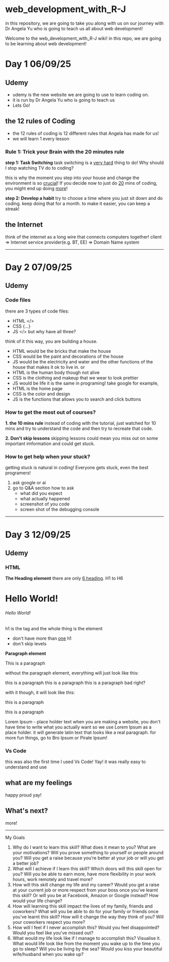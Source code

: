 # web_development_with_R-J
in this repository, we are going to take you along with us on our journey with Dr Angela Yu who is going to teach us all about web development!


Welcome to the web_development_with_R-J wiki!
in this repo, we are going to be learning about web development!

# Day 1 06/09/25

## Udemy
- udemy is the new website we are going to use to learn coding on. 
- it is run by Dr Angela Yu who is going to teach us
- Lets Go!

## the 12 rules of Coding
- the 12 rules of coding is 12 different rules that Angela has made for us!
- we will learn 1 every lesson

### Rule 1: Trick your Brain with the 20 minutes rule

**step 1: Task Switching**
task switching is a <ins>very hard</ins> thing to do! Why should I stop watching TV do to coding?

this is why the moment you step into your house and change the environment is so <ins>crucial</ins>! If you decide now to just do <ins>20</ins> mins of coding, you might end up doing <ins>more</ins>!

**step 2: Develop a habit**
try to choose a time where you just sit down and do coding. keep doing that for a month. to make it easier, you can keep a streak!

## the Internet
think of the internet as a long wire that connects computers together!
client => Internet service provider(e.g. BT, EE) => Domain Name system

---

# Day 2 07/09/25

## Udemy

### Code files

there are 3 types of code files:
- HTML </>
- CSS {...}
- JS </>
but why have all three? 

think of it this way, you are building a house.
- HTML would be the bricks that make the house
- CSS would be the paint and decorations of the house
- JS would be the electricity and water and the other functions of the house that makes it ok to live in.
or
- HTML is the human body though not alive
- CSS is the clothing and makeup that we wear to look prettier
- JS would be life
it is the same in programing! take google for example,
- HTML is the home page
- CSS is the color and design
- JS is the functions that allows you to search and click buttons

### How to get the most out of courses?

**1. the 10 mins rule**
instead of coding with the tutorial, just watched for 10 mins and try to understand the code and then try to recreate that code.

**2. Don't skip lessons**
skipping lessons could mean you miss out on some important imformation and could get stuck.

### How to get help when your stuck?
getting stuck is natural in coding! Everyone gets stuck, even the best programers! 

1. ask google or ai
2. go to Q&A section
   how to ask
      - what did you expect
      - what actually happened
      - screenshot of you code
      - screen shot of the debugging console

---

# Day 3 12/09/25

## Udemy

### HTML 

**The Heading element**
there are only <ins>6 heading</ins>. H1 to H6

<h1>Hello World!</h1>
<h6>Hello World!</h6>

h1 is the tag and the whole thing is the element
- don't have more than <ins>one</ins> h1
- don't skip levels

**Paragraph element**
<p> This is a paragraph </p>

without the paragraph element, everything will just look like this:

this is a paragraph this is a paragraph this is a paragraph
bad right?

with it though, it will look like this:

this is a paragraph

this is a paragraph

Lorem Ipsum - place holder text
when you are making a website, you don't have time to write what you actually want so we use Lorem Ipsum as a place holder. it will generate latin text that looks like a real paragraph. for more fun things, go to Bro Ipsum or Pirate Ipsum!

### Vs Code
this was also the first time I used Vs Code! Yay! it was really easy to understand and use

## what are my feelings
happy
proud
yay!

## What's next?
more!

---

My Goals
1. Why do I want to learn this skill?
What does it mean to you? What are your motivations? Will you prove something to yourself or
people around you? Will you get a raise because you’re better at your job or will you get a better job?
2. What will I achieve if I learn this skill?
Which doors will this skill open for you? Will you be able to earn more, have more flexibility in your
work hours, work remotely and travel more?
3. How will this skill change my life and my career?
Would you get a raise at your current job or more respect from your boss once you’ve learnt this skill?
Or will you be at Facebook, Amazon or Google instead? How would your life change?
4. How will learning this skill impact the lives of my family,
friends and coworkers?
What will you be able to do for your family or friends once you’ve learnt this skill? How will it change
the way they think of you? Will your coworkers respect you more?
5. How will I feel if I never accomplish this?
Would you feel disappointed? Would you feel like you’ve missed out?
6. What would my life look like if I manage to accomplish this?
Visualise it. What would life look like from the moment you wake up to the time you go to sleep? Will
you be living by the sea? Would you kiss your beautiful wife/husband when you wake up?